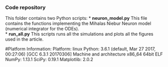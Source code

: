 ### Code repository

This folder contains two Python scripts:
    * **neuron_model.py**   This file contains the functions implementing 
                       the Mihalas Niebur Neuron model (numerical integrator
                       for the ODEs).  
    * **run_all.py**   This scripts runs all the simulations and plots all 
            the figures used in the article. 

#Platform Information:
Platform: linux
Python: 3.6.1 (default, Mar 27 2017, 00:27:06) 
[GCC 6.3.1 20170306]
Machine and architecture x86_64 64bit ELF
NumPy: 1.13.1
SciPy: 0.19.1
Matplotlib: 2.0.2
